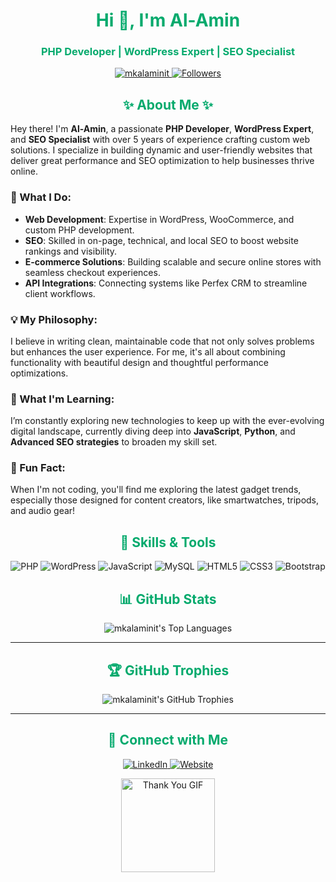 <h1 align="center" style="color:#04AA6D;">Hi 👋, I'm <span style="color:##04AA6D;">Al-Amin</span></h1>
<h3 align="center" style="color:#04AA6D;">PHP Developer | WordPress Expert | SEO Specialist</h3>

<p align="center">
  <a href="https://github.com/mkalaminit">
    <img src="https://komarev.com/ghpvc/?username=mkalaminit&label=Profile%20Views&color=FF4500&style=flat" alt="mkalaminit" />
  </a>
  <a href="https://github.com/mkalaminit?tab=followers">
    <img src="https://img.shields.io/github/followers/mkalaminit?label=Followers&style=social&color=brightgreen" alt="Followers" />
  </a>
</p>


<h2 align="center" style="color:#04AA6D;">✨ About Me ✨</h2>

<p>Hey there! I'm <strong>Al-Amin</strong>, a passionate <strong>PHP Developer</strong>, <strong>WordPress Expert</strong>, and <strong>SEO Specialist</strong> with over 5 years of experience crafting custom web solutions. I specialize in building dynamic and user-friendly websites that deliver great performance and SEO optimization to help businesses thrive online.</p>

<h3>🔧 What I Do:</h3>
<ul>
  <li><strong>Web Development</strong>: Expertise in WordPress, WooCommerce, and custom PHP development.</li>
  <li><strong>SEO</strong>: Skilled in on-page, technical, and local SEO to boost website rankings and visibility.</li>
  <li><strong>E-commerce Solutions</strong>: Building scalable and secure online stores with seamless checkout experiences.</li>
  <li><strong>API Integrations</strong>: Connecting systems like Perfex CRM to streamline client workflows.</li>
</ul>

<h3>💡 My Philosophy:</h3>
<p>I believe in writing clean, maintainable code that not only solves problems but enhances the user experience. For me, it's all about combining functionality with beautiful design and thoughtful performance optimizations.</p>

<h3>🌱 What I'm Learning:</h3>
<p>I’m constantly exploring new technologies to keep up with the ever-evolving digital landscape, currently diving deep into <strong>JavaScript</strong>, <strong>Python</strong>, and <strong>Advanced SEO strategies</strong> to broaden my skill set.</p>

<h3>🚀 Fun Fact:</h3>
<p>When I'm not coding, you'll find me exploring the latest gadget trends, especially those designed for content creators, like smartwatches, tripods, and audio gear!</p>


<h2 align="center" style="color:#04AA6D;">🚀 Skills & Tools</h2>

<p align="center">
  <img src="https://img.shields.io/badge/PHP-777BB4?style=for-the-badge&logo=php&logoColor=white" alt="PHP" />
  <img src="https://img.shields.io/badge/WordPress-21759B?style=for-the-badge&logo=wordpress&logoColor=white" alt="WordPress" />
  <img src="https://img.shields.io/badge/JavaScript-F7DF1E?style=for-the-badge&logo=javascript&logoColor=black" alt="JavaScript" />
  <img src="https://img.shields.io/badge/MySQL-4479A1?style=for-the-badge&logo=mysql&logoColor=white" alt="MySQL" />
  <img src="https://img.shields.io/badge/HTML5-E34F26?style=for-the-badge&logo=html5&logoColor=white" alt="HTML5" />
  <img src="https://img.shields.io/badge/CSS3-1572B6?style=for-the-badge&logo=css3&logoColor=white" alt="CSS3" />
  <img src="https://img.shields.io/badge/Bootstrap-563D7C?style=for-the-badge&logo=bootstrap&logoColor=white" alt="Bootstrap" />
</p>




<h2 align="center" style="color:#04AA6D;">📊 GitHub Stats</h2>


<p align="center">
  <img src="https://github-readme-stats.vercel.app/api/top-langs/?username=mkalaminit&layout=compact&theme=radical" alt="mkalaminit's Top Languages" />
</p>

---

<h2 align="center" style="color:#04AA6D;">🏆 GitHub Trophies</h2>

<p align="center">
  <img src="https://github-profile-trophy.vercel.app/?username=mkalaminit&theme=onedark" alt="mkalaminit's GitHub Trophies" />
</p>

---

<h2 align="center" style="color:#04AA6D;">🔗 Connect with Me</h2>

<p align="center">
  <a href="https://www.linkedin.com/in/mkalamin/" target="_blank">
    <img src="https://img.shields.io/badge/LinkedIn-0077B5?style=for-the-badge&logo=linkedin&logoColor=white" alt="LinkedIn" />
  </a>
  <a href="https://alamin.tech/" target="_blank">
    <img src="https://img.shields.io/badge/Website-0A0A0A?style=for-the-badge&logo=wordpress&logoColor=white" alt="Website" />
  </a>

</p>

<p align="center">
  <img src="https://media.giphy.com/media/26ufdipQqU2lhNA4g/giphy.gif" width="150" alt="Thank You GIF" />
</p>
